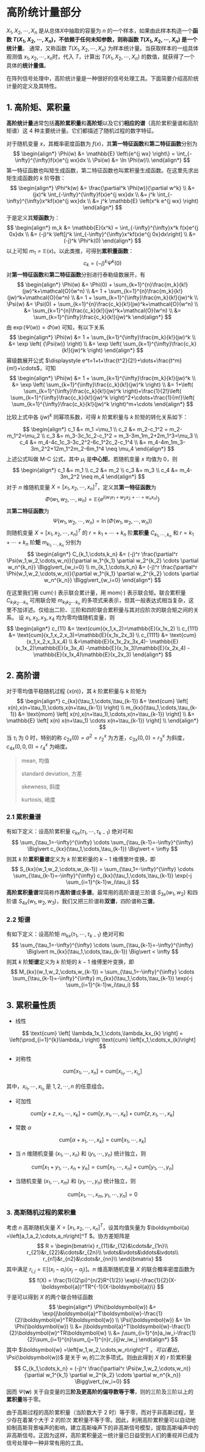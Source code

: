 # 高阶统计量部分

$X_1,X_2,⋯,X_n$ 是从总体$X$中抽取的容量为 $n$ 的一个样本，如果由此样本构造一个**函数 **$T(X_1,X_2,⋯,X_n)$，**不依赖于任何未知参数**，则称函数 $T(X_1,X_2,⋯,X_n)$ 是一个**统计量**。 
通常，又称函数 $T(X_1,X_2,⋯,X_n)$ 为样本统计量。当获取样本的一组具体观测值 $x_1,x_2,⋯,x_n$时，代入 $T$，计算出 $T(X_1,X_2,⋯,X_n)$ 的数值，就获得了一个具体的**统计量值**。 

在阵列信号处理中，高阶统计量是一种很好的信号处理工具。下面简要介绍高阶统计量的定义及其特性。

## 1. 高阶矩、累积量

**高阶统计量**通常包括**高阶累积量**和**高阶矩**以及它们**相应的谱**（高阶累积量谱和高阶矩谱）这 4 种主要统计量。它们都描述了随机过程的数字特征。

对于随机变量 $x$，其概率密度函数为 $f(x)$，其**第一特征函数**和**第二特征函数**分别为
$$
\begin{align*}
\Phi(w) &= \mathbb{E}
\left\{e^{j wx} \right\} = \int_{-\infty}^{\infty}f(x)e^{j wx}dx \\
\Psi(w) &= \ln \Phi(w)\\
\end{align*}
$$
第一特征函数也叫矩生成函数，第二特征函数也叫累积量生成函数。在这里先求出矩生成函数的 $k$ 阶导数： 
$$
\begin{align*}
\Phi^k(w)  &= \frac{\partial^k \Phi(w)}{\partial w^k} \\
&= (jx)^k \int_{-\infty}^{\infty}f(x)e^{j wx}dx \\
&= j^k \int_{-\infty}^{\infty}x^kf(x)e^{j wx}dx \\
&= j^k \mathbb{E} \left(x^k e^{j wx} \right)
\end{align*}
$$
于是定义其**矩函数**为：
$$
\begin{align*}
m_k &= \mathbb{E}(x^k) = \int_{-\infty}^{\infty}x^k f(x)e^{j 0x}dx \\
    &= (-j)^k \left[j^k \int_{-\infty}^{\infty}x^kf(x)e^{j 0x}dx\right] \\
    &= (-j)^k \Phi^k(0)
\end{align*}
$$
以上可知 $m_1 = \mathbb{E}(x)$。以此类推，可得到**累积量函数**：
$$
c_k = (-j)^k \Psi^k(0)
$$
对**第一特征函数**和**第二特征函数**分别进行泰勒级数展开，有
$$
\begin{align*}
\Phi(w) &= \Phi(0) + \sum_{k=1}^{n}\frac{m_k}{k!}(jw)^k+\mathcal{O}(w^n) \\
&= 1 + \sum_{k=1}^{n}\frac{m_k}{k!}(jw)^k+\mathcal{O}(w^n) \\
&= 1 + \sum_{k=1}^{\infty}\frac{m_k}{k!}(jw)^k \\
\Psi(w) &= \Psi(0) + \sum_{k=1}^{n}\frac{c_k}{k!}(jw)^k+\mathcal{O}(w^n) \\
&= \sum_{k=1}^{n}\frac{c_k}{k!}(jw)^k+\mathcal{O}(w^n) \\
&= \sum_{k=1}^{\infty}\frac{c_k}{k!}(jw)^k
\end{align*}
$$
由 $\exp \left(\Psi(w) \right) = \Phi(w)$ 可知，有以下关系
$$
\begin{align*}
\Phi(w) &= 1 + \sum_{k=1}^{\infty}\frac{m_k}{k!}(jw)^k \\
 &= \exp \left( {\Psi(w)} \right) \\
&= \exp \left( \sum_{k=1}^{\infty}\frac{c_k}{k!}(jw)^k \right)
\end{align*}
$$
幂级数展开公式 $\displaystyle e^t=1+t+\frac{t^2}{2!}+\dots+\frac{t^m}{m!}+\cdots$，可知
$$
\begin{align*}
\Phi(w) &= 1 + \sum_{k=1}^{\infty}\frac{m_k}{k!}(jw)^k \\
&= \exp \left( \sum_{k=1}^{\infty}\frac{c_k}{k!}(jw)^k \right) \\
&= 1+\left( \sum_{k=1}^{\infty}\frac{c_k}{k!}(jw)^k \right)+\frac{1}{2!}\left( \sum_{k=1}^{\infty}\frac{c_k}{k!}(jw)^k \right)^2+\cdots+\frac{1}{m!}\left( \sum_{k=1}^{\infty}\frac{c_k}{k!}(jw)^k \right)^m+\cdots
\end{align*}
$$

比较上式中各 $(jw)^k$ 同幂项系数，可得 $k$ 阶累积量与 $k$ 阶矩的转化关系如下：     

$$
\begin{align*}
c_1 &= m_1 =\mu_1 \\
c_2 &= m_2-c_1^2 = m_2-m_1^2=\mu_2 \\
c_3 &= m_3-3c_1c_2-c_1^2 = m_3-3m_1m_2+2m_1^3=\mu_3 \\
c_4 &= m_4-4c_1c_3-3c_2^2-6c_1^2c_2-c_1^4  \\
    &= m_4-4m_1m_3-3m_2^2+12m_1^2m_2-6m_1^4 \neq \mu_4
\end{align*}
$$
上述公式叫做 M-C 公式，其中 $\mu_i$ 是**中心矩**。若随机变量 $x$ 均值为 0，则  
$$
\begin{align*}
c_1 &= m_1 \\
c_2 &= m_2 \\
c_3 &= m_3 \\
c_4 &= m_4-3m_2^2 \neq m_4
\end{align*}
$$
对于 $n$ 维随机变量 $X=\left[x_1,x_2,\cdots,x_n\right]^T$，定义其**第一特征函数**为  
$$
\Phi(w_1,w_2,\cdots,w_n) = \mathbb{E}
\left\{
e^{j \left( w_1x_1+w_2x_2+\cdots+w_nx_n
\right)}
\right\}
$$
其**第二特征函数**为
$$
\Psi(w_1,w_2,\cdots,w_n) = \ln \left(\Phi(w_1,w_2,\cdots,w_n) \right)
$$
则随机变量 $X = \left[x_1,x_2,\cdots,x_n\right]^T$ 的 $r=k_1+\cdots+k_n$ 阶**累积量** $C_{k_1,\cdots,k_n}$ 和 $r=k_1+\cdots+k_n$ 阶**矩** $m_{k_1,\cdots,k_n}$ 分别为 
$$
\begin{align*}
C_{k_1,\cdots,k_n} &= (-j)^r \frac{\partial^r \Psi(w_1,w_2,\cdots,w_n)}{\partial w_1^{k_1} \partial w_2^{k_2} \cdots \partial w_n^{k_n}} \Bigg\vert_{w_i=0} \\
m_{k_1,\cdots,k_n} &= (-j)^r \frac{\partial^r \Phi(w_1,w_2,\cdots,w_n)}{\partial w_1^{k_1} \partial w_2^{k_2} \cdots \partial w_n^{k_n}} \Bigg\vert_{w_i=0} 
\end{align*}
$$

在这里我们用 $\text{cum}(\cdot)$ 表示联合累计量，用 $\text{mom}(\cdot)$ 表示联合矩。联合累积量 $C_{k_1k_2\cdots k_n}$ 可用联合矩 $m_{k_1k_2\cdots k_n}$ 的多项式来表示，但其一般表达式相当复杂，这里不加详述。仅给出二阶、三阶和四阶联合累积量与其对应阶次的联合矩之间的关系。 设 $x_1,x_2,x_3,x_4$ 均为零均值随机变量，则
$$
\begin{align*}
c_{11} &= \text{cum}(x_1,x_2)=\mathbb{E}(x_1x_2) \\
c_{111} &= \text{cum}(x_1,x_2,x_3)=\mathbb{E}(x_1x_2x_3) \\
c_{1111} &= \text{cum}(x_1,x_2,x_3,x_4) \\
&=\mathbb{E}(x_1x_2x_3x_4)- \mathbb{E}(x_1x_2)\mathbb{E}(x_3x_4)
-\mathbb{E}(x_1x_3)\mathbb{E}(x_2x_4)
-\mathbb{E}(x_1x_4)\mathbb{E}(x_2x_3)
\end{align*}
$$

## 2. 高阶谱

对于零均值平稳随机过程 $\{x(n)\}$，其 $k$ 阶累积量与 $k$ 阶矩为   
$$
\begin{align*}
c_{kx}(\tau_1,\cdots,\tau_{k-1}) &= \text{cum} 
\left[
x(n),x(n+\tau_1),\cdots,x(n+\tau_{k-1})
\right] \\
m_{kx}(\tau_1,\cdots,\tau_{k-1}) 
&= \text{mom} 
\left[
x(n),x(n+\tau_1),\cdots,x(n+\tau_{k-1})
\right] \\
&= \mathbb{E} 
\left[
x(n) x(n+\tau_1) \cdots  x(n+\tau_{k-1})
\right] \\
\end{align*}
$$
当 $\tau_i$ 为 0 时，特别的称 $c_{2x}(0) = \sigma^2= r_2^x$ 为方差，$c_{3x}(0,0) = r_3^x$ 为斜度，$c_{4x}(0,0,0) = r_4^x$ 为峭度。

> mean, 均值
>
> standard deviation, 方差
>
> skewness, 斜度
>
> kurtosis, 峭度

### 2.1 累积量谱 

有如下定义：设高阶累积量 $c_{kx}(\tau_1,\cdots,\tau_{k-1})$ 绝对可和
$$
\sum_{\tau_1=-\infty}^{\infty} \cdots \sum_{\tau_{k-1}=-\infty}^{\infty}
\Big\vert c_{kx}(\tau_1,\cdots,\tau_{k-1}) \Big\vert < \infty
$$
则其 $k$ 阶**累积量谱**定义为 $k$ 阶累积量的 $k-1$ 维傅里叶变换，即 
$$
S_{kx}(w_1,w_2,\cdots,w_{k-1}) =
\sum_{\tau_1=-\infty}^{\infty} \cdots \sum_{\tau_{k-1}=-\infty}^{\infty}
 c_{kx}(\tau_1,\cdots,\tau_{k-1}) \exp(-j \sum_{i=1}^{k-1}w_i\tau_i)
$$
**高阶累积量谱**常简称作**高阶谱**或**多谱**。最常用的高阶谱是三阶谱 $S_{3x}(w_1,w_2)$ 和四阶谱 $S_{4x}(w_1,w_2,w_{3})$，我们又把三阶谱称**双谱**，四阶谱称**三谱**。

### 2.2 矩谱

有如下定义：设高阶矩 $m_{kx}(\tau_1,\cdots,\tau_{k-1})$ 绝对可和
$$
\sum_{\tau_1=-\infty}^{\infty} \cdots \sum_{\tau_{k-1}=-\infty}^{\infty}
\Big\vert m_{kx}(\tau_1,\cdots,\tau_{k-1}) \Big\vert < \infty
$$
则其 $k$ 阶**矩谱**定义为 $k$ 阶矩的 $k-1$ 维傅里叶变换，即 
$$
M_{kx}(w_1,w_2,\cdots,w_{k-1}) =
\sum_{\tau_1=-\infty}^{\infty} \cdots \sum_{\tau_{k-1}=-\infty}^{\infty}
 m_{kx}(\tau_1,\cdots,\tau_{k-1}) \exp(-j \sum_{i=1}^{k-1}w_i\tau_i)
$$

## 3. 累积量性质

- 线性

$$
\text{cum} 
\left[
\lambda_1x_1,\cdots,\lambda_kx_{k}
\right] = \left(\prod_{i=1}^{k}\lambda_i \right)
\text{cum} 
\left[x_1,\cdots,x_{k}\right]
$$

- 对称性

$$
\text{cum} 
\left[x_1,\cdots,x_{n}\right] = \text{cum} 
\left[x_{i_1},\cdots,x_{i_n}\right]
$$

其中，$x_{i_1},\cdots,x_{i_n}$ 是 $1,2,\cdots,n$ 的任意组合。

- 可加性

$$
\text{cum} 
\left[y+z,x_1,\cdots,x_{k}\right] = \text{cum} 
\left[y,x_1,\cdots,x_{k}\right]
+
\text{cum} 
\left[z,x_1,\cdots,x_{k}\right]
$$

- 常数 $\alpha$

$$
\text{cum} 
\left[\alpha+x_1,\cdots,x_{k}\right]
=\text{cum} 
\left[x_1,\cdots,x_{k}\right]
$$

- 当 $n$ 维随机变量 $(x_1,\cdots,x_n)$ 和 $(y_1,\cdots,y_n)$ 统计独立，则

$$
\text{cum} 
\left[x_1+y_1,\cdots,x_{n}+y_n\right]
=\text{cum} 
\left[x_1,\cdots,x_{n}\right]+
\text{cum} 
\left[y_1,\cdots,y_{n}\right]
$$

- 当随机变量 $(x_1,\cdots,x_m)$ 和 $(y_1,\cdots,y_n)$ 统计独立，则

$$
\text{cum} 
\left[x_1,\cdots,x_{m},y_1,\cdots,y_n\right]=0
$$

### 3. 高斯随机过程的累积量

考虑 $n$ 高斯随机矢量 $X=\left[x_1,x_2,\cdots,x_n\right]^T$，设其均值矢量为 $\boldsymbol{a} =\left[a_1,a_2,\cdots,a_n\right]^T $。协方差矩阵是
$$
R = \begin{bmatrix}
r_{11}&r_{12}&\cdots&r_{1n}\\
r_{21}&r_{22}&\cdots&r_{2n}\\
\vdots&\vdots&\ddots&\vdots\\
r_{n1}&r_{n2}&\cdots&r_{nn}\\
\end{bmatrix}
$$
其中满足 $r_{i,j} = \mathbb{E}\left[(x_i-a_i)(x_j-a_j) \right]$。$n$ 维高斯随机变量 $X$ 的联合概率密度函数为
$$
f(X) = \frac{1}{(2\pi)^{n/2}R^{1/2}} \exp\{-\frac{1}{2}(X-\boldsymbol{a})^TR^{-1}(X-\boldsymbol{a})\}
$$
于是可以得到 $X$ 的两个联合特征函数
$$
\begin{align*}
\Phi(\boldsymbol{w}) &= \exp(j\boldsymbol{a}^T\boldsymbol{w}-\frac{1}{2}\boldsymbol{w}^TR\boldsymbol{w}) \\
\Psi(\boldsymbol{w}) &= \ln \Phi(\boldsymbol{w}) \\
&= j\boldsymbol{a}^T\boldsymbol{w}-\frac{1}{2}\boldsymbol{w}^TR\boldsymbol{w} \\
&= j\sum_{i=1}^{n}a_iw_i-\frac{1}{2}\sum_{i=1}^{n}\sum_{j=1}^{n}r_{ij}w_iw_j
\end{align*}
$$
其中 $\boldsymbol{w} =\left[w_1,w_2,\cdots,w_n\right]^T $。 可以看出，$\Psi(\boldsymbol{w})$ 是关于 $w_i$ 的二次多项式。则由此得到 $X$ 的 $r$ 阶累积量
$$
C_{k_1,\cdots,k_n} = (-j)^r \frac{\partial^r \Psi(w_1,w_2,\cdots,w_n)}{\partial w_1^{k_1} \partial w_2^{k_2} \cdots \partial w_n^{k_n}} \Bigg\vert_{w_i=0}
$$
因而 $\Psi(\boldsymbol{w})$ 关于自变量的**三阶及更高阶的偏导数等于零**，则的三阶及三阶以上的**累积量**等于零。

由于高斯过程的高阶累积量（当阶数大于 2 时）等于零，而对于非高斯过程，至少存在着某个大于 2 的阶次  累积量不等于零。因此，利用高阶累积量可以自动地抑制高斯背景噪声的影响，建立高斯噪声下的非高斯信号模型，提取高斯噪声中的非高斯信号。正因为这样，高阶累积量这一统计量已日益受到人们的重视并已成为信号处理中一种非常有用的工具。